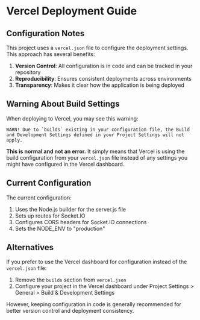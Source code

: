 # Vercel Deployment Guide

## Configuration Notes

This project uses a `vercel.json` file to configure the deployment settings. This approach has several benefits:

1. **Version Control**: All configuration is in code and can be tracked in your repository
2. **Reproducibility**: Ensures consistent deployments across environments
3. **Transparency**: Makes it clear how the application is being deployed

## Warning About Build Settings

When deploying to Vercel, you may see this warning:

```
WARN! Due to `builds` existing in your configuration file, the Build and Development Settings defined in your Project Settings will not apply.
```

**This is normal and not an error.** It simply means that Vercel is using the build configuration from your `vercel.json` file instead of any settings you might have configured in the Vercel dashboard.

## Current Configuration

The current configuration:

1. Uses the Node.js builder for the server.js file
2. Sets up routes for Socket.IO
3. Configures CORS headers for Socket.IO connections
4. Sets the NODE_ENV to "production"

## Alternatives

If you prefer to use the Vercel dashboard for configuration instead of the `vercel.json` file:

1. Remove the `builds` section from `vercel.json`
2. Configure your project in the Vercel dashboard under Project Settings > General > Build & Development Settings

However, keeping configuration in code is generally recommended for better version control and deployment consistency. 